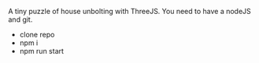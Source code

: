 A tiny puzzle of house unbolting with ThreeJS.
You need to have a nodeJS and git.

- clone repo
- npm i
- npm run start
